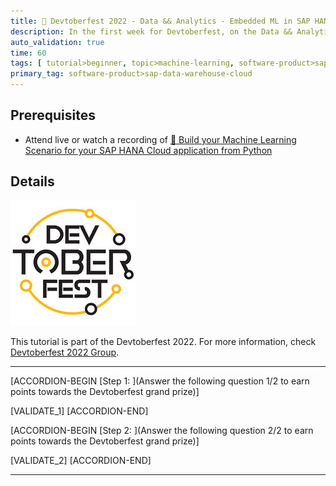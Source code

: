 ```yaml
---
title: 🔵 Devtoberfest 2022 - Data && Analytics - Embedded ML in SAP HANA
description: In the first week for Devtoberfest, on the Data && Analytics days you watched a session about Building your Machine Learning Scenario for your SAP HANA Cloud application from Python. Here we test if you have listened carefully, so go ahead and answer two questions to earn extra points towards the grand prize.
auto_validation: true
time: 60
tags: [ tutorial>beginner, topic>machine-learning, software-product>sap-hana-cloud]
primary_tag: software-product>sap-data-warehouse-cloud
---
```


## Prerequisites
 - Attend live or watch a recording of [🔵 Build your Machine Learning Scenario for your SAP HANA Cloud application from Python](https://groups.community.sap.com/t5/devtoberfest/build-your-machine-learning-scenario-for-your-sap-hana-cloud/ec-p/9071)

## Details

![Devtoberfest](Devtoberfest.jpg)

This tutorial is part of the Devtoberfest 2022. For more information, check [Devtoberfest 2022 Group](https://groups.community.sap.com/t5/devtoberfest/gh-p/Devtoberfest).

---

[ACCORDION-BEGIN [Step 1: ](Answer the following question 1/2 to earn points towards the Devtoberfest grand prize)]

[VALIDATE_1]
[ACCORDION-END]

[ACCORDION-BEGIN [Step 2: ](Answer the following question 2/2 to earn points towards the Devtoberfest grand prize)]

[VALIDATE_2]
[ACCORDION-END]

---
